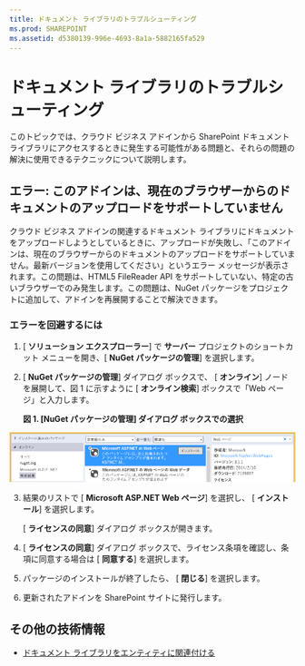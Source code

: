 ```yaml
---
title: ドキュメント ライブラリのトラブルシューティング
ms.prod: SHAREPOINT
ms.assetid: d5380139-996e-4693-8a1a-5882165fa529
---
```



# ドキュメント ライブラリのトラブルシューティング
このトピックでは、クラウド ビジネス アドインから SharePoint ドキュメント ライブラリにアクセスするときに発生する可能性がある問題と、それらの問題の解決に使用できるテクニックについて説明します。






## エラー: このアドインは、現在のブラウザーからのドキュメントのアップロードをサポートしていません

クラウド ビジネス アドインの関連するドキュメント ライブラリにドキュメントをアップロードしようとしているときに、アップロードが失敗し、「このアドインは、現在のブラウザーからのドキュメントのアップロードをサポートしていません。最新バージョンを使用してください」というエラー メッセージが表示されます。この問題は、HTML5 FileReader API をサポートしていない、特定の古いブラウザーでのみ発生します。この問題は、NuGet パッケージをプロジェクトに追加して、アドインを再展開することで解決できます。




### エラーを回避するには


1. [ **ソリューション エクスプローラー**] で **サーバー** プロジェクトのショートカット メニューを開き、[ **NuGet パッケージの管理**] を選択します。


2. [ **NuGet パッケージの管理**] ダイアログ ボックスで、 [ **オンライン**] ノードを展開して、図 1 に示すように [ **オンライン検索**] ボックスで「Web ページ」と入力します。

   **図 1. [NuGet パッケージの管理] ダイアログ ボックスでの選択**



![[NuGet パッケージの管理] ダイアログボックスでの選択](images/NuGet.PNG)





3. 結果のリストで [ **Microsoft ASP.NET Web ページ**] を選択し、 [ **インストール**] を選択します。

    [ **ライセンスの同意**] ダイアログ ボックスが開きます。


4. [ **ライセンスの同意**] ダイアログ ボックスで、ライセンス条項を確認し、条項に同意する場合は [ **同意する**] を選択します。


5. パッケージのインストールが終了したら、 [ **閉じる**] を選択します。


6. 更新されたアドインを SharePoint サイトに発行します。



## その他の技術情報
<a name="bk_addresources"> </a>


-  [ドキュメント ライブラリをエンティティに関連付ける](associate-a-document-library-with-an-entity.md)



